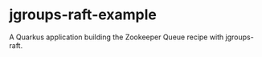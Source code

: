 # jgroups-raft-example

A Quarkus application building the Zookeeper Queue recipe with jgroups-raft.
